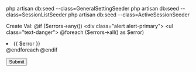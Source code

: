 php artisan db:seed --class=GeneralSettingSeeder
php artisan db:seed --class=SessionListSeeder
php artisan db:seed --class=ActiveSessionSeeder



Create Val:
@if ($errors->any())
    <div class="alert alert-primary">
        <ul class="text-danger">
            @foreach ($errors->all() as $error)
                <li>{{ $error }}</li>
            @endforeach
        </ul>
    </div>
@endif


<button type="submit" class="btn btn-primary mt-3"><i class="fa-regular fa-floppy-disk"></i> Submit</button>